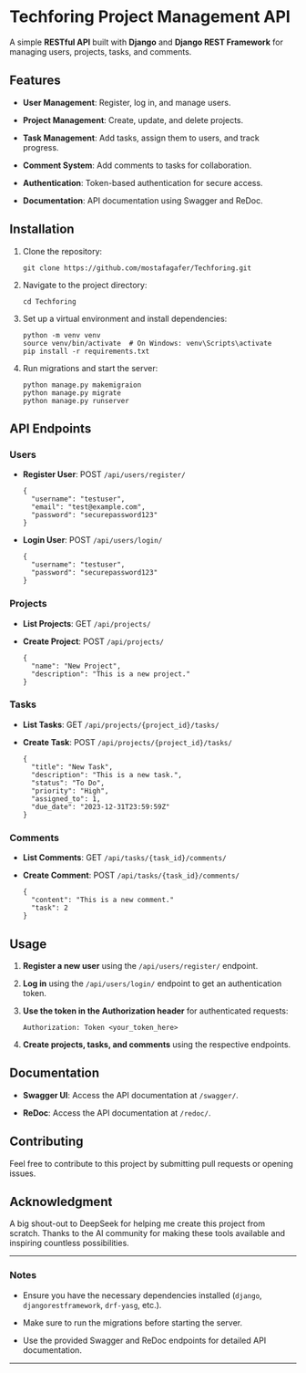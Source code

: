 
Techforing Project Management API
=================================

A simple **RESTful API** built with **Django** and **Django REST Framework** for managing users, projects, tasks, and comments.

Features
--------

*   **User Management**: Register, log in, and manage users.
    
*   **Project Management**: Create, update, and delete projects.
    
*   **Task Management**: Add tasks, assign them to users, and track progress.
    
*   **Comment System**: Add comments to tasks for collaboration.
    
*   **Authentication**: Token-based authentication for secure access.
    
*   **Documentation**: API documentation using Swagger and ReDoc.
    

Installation
------------

1.  Clone the repository:
    
    
        git clone https://github.com/mostafagafer/Techforing.git
    
2.  Navigate to the project directory:
    
    
        cd Techforing
    
3.  Set up a virtual environment and install dependencies:
    
    
        python -m venv venv
        source venv/bin/activate  # On Windows: venv\Scripts\activate
        pip install -r requirements.txt
    
4.  Run migrations and start the server:
    
    
        python manage.py makemigraion
        python manage.py migrate
        python manage.py runserver
    

API Endpoints
-------------

### Users

*   **Register User**: POST `/api/users/register/`
    
    
        {
          "username": "testuser",
          "email": "test@example.com",
          "password": "securepassword123"
        }
    
*   **Login User**: POST `/api/users/login/`
    
    
        {
          "username": "testuser",
          "password": "securepassword123"
        }
    

### Projects

*   **List Projects**: GET `/api/projects/`
    
*   **Create Project**: POST `/api/projects/`
    
    
        {
          "name": "New Project",
          "description": "This is a new project."
        }
    

### Tasks

*   **List Tasks**: GET `/api/projects/{project_id}/tasks/`
    
*   **Create Task**: POST `/api/projects/{project_id}/tasks/`
    
    
        {
          "title": "New Task",
          "description": "This is a new task.",
          "status": "To Do",
          "priority": "High",
          "assigned_to": 1,
          "due_date": "2023-12-31T23:59:59Z"
        }
    

### Comments

*   **List Comments**: GET `/api/tasks/{task_id}/comments/`
    
*   **Create Comment**: POST `/api/tasks/{task_id}/comments/`
    
    
        {
          "content": "This is a new comment."
          "task": 2
        }
    

Usage
-----

1.  **Register a new user** using the `/api/users/register/` endpoint.
    
2.  **Log in** using the `/api/users/login/` endpoint to get an authentication token.
    
3.  **Use the token in the Authorization header** for authenticated requests:
    
    
        Authorization: Token <your_token_here>
    
4.  **Create projects, tasks, and comments** using the respective endpoints.
    

Documentation
-------------

*   **Swagger UI**: Access the API documentation at `/swagger/`.
    
*   **ReDoc**: Access the API documentation at `/redoc/`.
    

Contributing
------------

Feel free to contribute to this project by submitting pull requests or opening issues.



Acknowledgment
--------------

A big shout-out to DeepSeek for helping me create this project from scratch. Thanks to the AI community for making these tools available and inspiring countless possibilities.

* * *

### Notes

*   Ensure you have the necessary dependencies installed (`django`, `djangorestframework`, `drf-yasg`, etc.).
    
*   Make sure to run the migrations before starting the server.
    
*   Use the provided Swagger and ReDoc endpoints for detailed API documentation.
    

* * *
